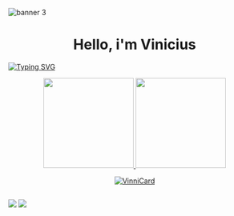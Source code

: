 ![banner 3](https://user-images.githubusercontent.com/119970371/206029451-11022032-272d-4b70-acb7-08f1d2b827c8.gif)


<h1 align="center">Hello, i'm Vinicius </h1> 

<a href="https://git.io/typing-svg"><img src="https://readme-typing-svg.herokuapp.com?font=Fira+Code&pause=1000&color=FFFFFF&width=435&lines=Estudante+de+economia" alt="Typing SVG" /></a>


  <div align="center">
<a href="https://github.com/VinniCard">
<img height="180" src="https://github-readme-stats.vercel.app/api?username=VinniCard&show_icons=true&theme=dark&include_all_commits=true&count_private=true"/>
<img height="180em" src="https://github-readme-stats.vercel.app/api/top-langs/?username=VinniCard&layout=compact&langs_count=7&theme=dark"/>
<p><img align="center" src="https://github-readme-streak-stats.herokuapp.com/?user=VinniCard&&theme=dark" alt="VinniCard" /></p>
 </div>
  
  ##
  
 <div> 
 <a href = "mailto:vinicius,cardosorr@gmail.com"><img src="https://img.shields.io/badge/-Gmail-%23333?style=for-the-badge&logo=gmail&logoColor=white" target="_blank"></a>
 <a href="https://www.instagram.com/vnnicard/" target="_blank"><img src="https://img.shields.io/badge/-Instagram-%23E4405F?style=for-the-badge&logo=instagram&logoColor=white" target="_blank"></a>
 
  </div> 
 
